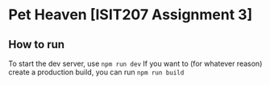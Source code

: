 # Pet Heaven [ISIT207 Assignment 3]

## How to run
To start the dev server, use ```npm run dev```
If you want to (for whatever reason) create a production build, you can run ```npm run build```




